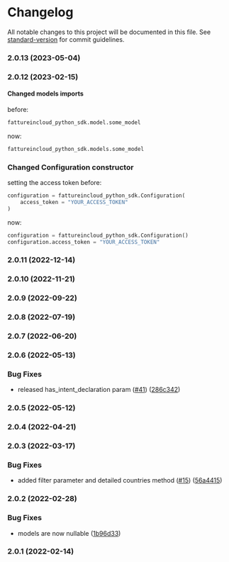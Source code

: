 # Changelog

All notable changes to this project will be documented in this file. See [standard-version](https://github.com/conventional-changelog/standard-version) for commit guidelines.

### 2.0.13 (2023-05-04)

### 2.0.12 (2023-02-15)

#### Changed models imports

before:
```py
fattureincloud_python_sdk.model.some_model
```

now:
```py
fattureincloud_python_sdk.models.some_model
```

### Changed Configuration constructor

setting the access token before:
```py
configuration = fattureincloud_python_sdk.Configuration(
    access_token = "YOUR_ACCESS_TOKEN"
)
```

now:
```py
configuration = fattureincloud_python_sdk.Configuration()
configuration.access_token = "YOUR_ACCESS_TOKEN"
```

### 2.0.11 (2022-12-14)

### 2.0.10 (2022-11-21)

### 2.0.9 (2022-09-22)

### 2.0.8 (2022-07-19)

### 2.0.7 (2022-06-20)

### 2.0.6 (2022-05-13)


### Bug Fixes

* released has_intent_declaration param ([#41](https://github.com/fattureincloud/fattureincloud-python-sdk/issues/41)) ([286c342](https://github.com/fattureincloud/fattureincloud-python-sdk/commit/286c342abcfff84d48c5bf80c2cc7bed383ddc45))

### 2.0.5 (2022-05-12)

### 2.0.4 (2022-04-21)

### 2.0.3 (2022-03-17)


### Bug Fixes

* added filter parameter and detailed countries method ([#15](https://github.com/fattureincloud/fattureincloud-python-sdk/issues/15)) ([56a4415](https://github.com/fattureincloud/fattureincloud-python-sdk/commit/56a4415d185b129d657ae0a16f41e5fb16da4c9b))

### 2.0.2 (2022-02-28)


### Bug Fixes

* models are now nullable ([1b96d33](https://github.com/fattureincloud/fattureincloud-python-sdk/commit/1b96d334b62315e29d5cf93cf4b913ca17bba7c8))

### 2.0.1 (2022-02-14)
